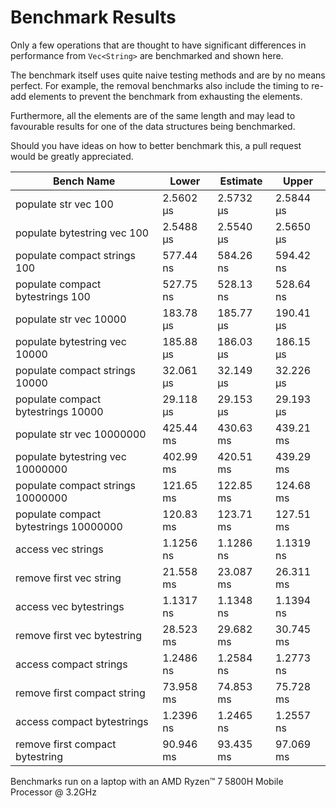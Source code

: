 # Benchmark Results

Only a few operations that are thought to have significant differences in
performance from `Vec<String>` are benchmarked and shown here.

The benchmark itself uses quite naive testing methods and are by no means
perfect. For example, the removal benchmarks also include the timing to
re-add elements to prevent the benchmark from exhausting the elements.

Furthermore, all the elements are of the same length and may lead to
favourable results for one of the data structures being benchmarked.

Should you have ideas on how to better benchmark this, a pull request
would be greatly appreciated.

|              Bench Name              |   Lower   | Estimate  |   Upper   |
|--------------------------------------|-----------|-----------|-----------|
|populate str vec 100                  | 2.5602 µs | 2.5732 µs | 2.5844 µs |
|populate bytestring vec 100           | 2.5488 µs | 2.5540 µs | 2.5650 µs |
|populate compact strings 100          | 577.44 ns | 584.26 ns | 594.42 ns |
|populate compact bytestrings 100      | 527.75 ns | 528.13 ns | 528.64 ns |
|populate str vec 10000                | 183.78 µs | 185.77 µs | 190.41 µs |
|populate bytestring vec 10000         | 185.88 µs | 186.03 µs | 186.15 µs |
|populate compact strings 10000        | 32.061 µs | 32.149 µs | 32.226 µs |
|populate compact bytestrings 10000    | 29.118 µs | 29.153 µs | 29.193 µs |
|populate str vec 10000000             | 425.44 ms | 430.63 ms | 439.21 ms |
|populate bytestring vec 10000000      | 402.99 ms | 420.51 ms | 439.29 ms |
|populate compact strings 10000000     | 121.65 ms | 122.85 ms | 124.68 ms |
|populate compact bytestrings 10000000 | 120.83 ms | 123.71 ms | 127.51 ms |
|access vec strings                    | 1.1256 ns | 1.1286 ns | 1.1319 ns |
|remove first vec string               | 21.558 ms | 23.087 ms | 26.311 ms |
|access vec bytestrings                | 1.1317 ns | 1.1348 ns | 1.1394 ns |
|remove first vec bytestring           | 28.523 ms | 29.682 ms | 30.745 ms |
|access compact strings                | 1.2486 ns | 1.2584 ns | 1.2773 ns |
|remove first compact string           | 73.958 ms | 74.853 ms | 75.728 ms |
|access compact bytestrings            | 1.2396 ns | 1.2465 ns | 1.2557 ns |
|remove first compact bytestring       | 90.946 ms | 93.435 ms | 97.069 ms |


Benchmarks run on a laptop with an AMD Ryzen™ 7 5800H Mobile Processor @ 3.2GHz
